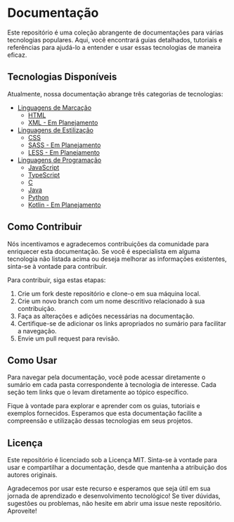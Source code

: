 # Documentação

Este repositório é uma coleção abrangente de documentações para várias tecnologias populares. Aqui, você encontrará guias detalhados, tutoriais e referências para ajudá-lo a entender e usar essas tecnologias de maneira eficaz.

## Tecnologias Disponíveis

Atualmente, nossa documentação abrange três categorias de tecnologias:

- [Linguagens de Marcação](https://github.com/pattuzzoj/documentacao/tree/main/Linguagens%20de%20Marcação)
  - [HTML](https://github.com/pattuzzoj/documentacao/tree/main/Linguagens%20de%20Marcação/HTML)
  - [XML - Em Planejamento]()
- [Linguagens de Estilização](https://github.com/pattuzzoj/documentacao/tree/main/Linguagens%20de%20Estilização)
  - [CSS](https://github.com/pattuzzoj/documentacao/tree/main/Linguagens%20de%20Estilização/CSS)
  - [SASS - Em Planejamento]()
  - [LESS - Em Planejamento]()
- [Linguagens de Programação](https://github.com/pattuzzoj/documentacao/tree/main/Linguagens%20de%20Programação)
  - [JavaScript](https://github.com/pattuzzoj/documentacao/tree/main/Linguagens%20de%20Programação/JavaScript)
  - [TypeScript](https://github.com/pattuzzoj/documentacao/tree/main/Linguagens%20de%20Programação/TypeScript)
  - [C](https://github.com/pattuzzoj/documentacao/tree/main/Linguagens%20de%20Programação/C)
  - [Java](https://github.com/pattuzzoj/documentacao/tree/main/Linguagens%20de%20Programação/Java)
  - [Python](https://github.com/pattuzzoj/documentacao/tree/main/Linguagens%20de%20Programação/Python)
  - [Kotlin - Em Planejamento]()

## Como Contribuir

Nós incentivamos e agradecemos contribuições da comunidade para enriquecer esta documentação. Se você é especialista em alguma tecnologia não listada acima ou deseja melhorar as informações existentes, sinta-se à vontade para contribuir.

Para contribuir, siga estas etapas:

1. Crie um fork deste repositório e clone-o em sua máquina local.
2. Crie um novo branch com um nome descritivo relacionado à sua contribuição.
3. Faça as alterações e adições necessárias na documentação.
4. Certifique-se de adicionar os links apropriados no sumário para facilitar a navegação.
5. Envie um pull request para revisão.

## Como Usar

Para navegar pela documentação, você pode acessar diretamente o sumário em cada pasta correspondente à tecnologia de interesse. Cada seção tem links que o levam diretamente ao tópico específico.

Fique à vontade para explorar e aprender com os guias, tutoriais e exemplos fornecidos. Esperamos que esta documentação facilite a compreensão e utilização dessas tecnologias em seus projetos.

## Licença

Este repositório é licenciado sob a Licença MIT. Sinta-se à vontade para usar e compartilhar a documentação, desde que mantenha a atribuição dos autores originais.

Agradecemos por usar este recurso e esperamos que seja útil em sua jornada de aprendizado e desenvolvimento tecnológico! Se tiver dúvidas, sugestões ou problemas, não hesite em abrir uma issue neste repositório. Aproveite!